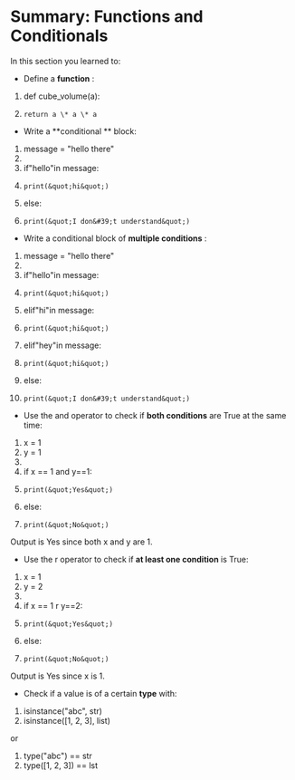 # Summary: Functions and Conditionals

In this section you learned to:

- Define a  **function** :

1. def cube\_volume(a):
2.     return a \* a \* a

- Write a  **conditional ** block:

1. message = &quot;hello there&quot;
2.
3. if&quot;hello&quot;in message:
4.     print(&quot;hi&quot;)
5. else:
6.     print(&quot;I don&#39;t understand&quot;)

- Write a conditional block of  **multiple conditions** :

1. message = &quot;hello there&quot;
2.
3. if&quot;hello&quot;in message:
4.     print(&quot;hi&quot;)
5. elif&quot;hi&quot;in message:
6.     print(&quot;hi&quot;)
7. elif&quot;hey&quot;in message:
8.     print(&quot;hi&quot;)
9. else:
10.     print(&quot;I don&#39;t understand&quot;)

- Use the and operator to check if  **both conditions**  are True at the same time:

1. x = 1
2. y = 1
3.
4. if x == 1 and y==1:
5.     print(&quot;Yes&quot;)
6. else:
7.     print(&quot;No&quot;)

Output is Yes since both x and y are 1.

- Use the r operator to check if  **at least one condition**  is True:

1. x = 1
2. y = 2
3.
4. if x == 1 r y==2:
5.     print(&quot;Yes&quot;)
6. else:
7.     print(&quot;No&quot;)

Output is Yes since x is 1.

- Check if a value is of a certain  **type**  with:

1. isinstance(&quot;abc&quot;, str)
2. isinstance([1, 2, 3], list)

or

1. type(&quot;abc&quot;) == str
2. type([1, 2, 3]) == lst
